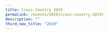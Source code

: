 ```yaml
---
title: Cross Country 2019
permalink: /events/2019/cross-country-2019/
description: ""
third_nav_title: "2019"
---
```

